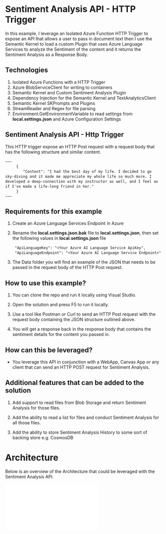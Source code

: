 # Sentiment Analysis API - HTTP Trigger

In this example, I leverage an Isolated Azure Function HTTP Trigger to expose an API that allows a user to pass in document text then I use the Semantic Kernel to load a custom Plugin that uses Azure Language Services to analyze the Sentiment of the content and it returns the Sentiment Analysis as a Response Body.

## Technologies

1. Isolated Azure Functions with a HTTP Trigger
2. Azure BlobServiceClient for writing to containers
3. Semantic Kernel and Custom Sentiment Analysis Plugin
1. Dependency Injection for the Semantic Kernel and TextAnalyticsClient
4. Semantic Kernel SKPrompts and Plugins 
4. StreamReader and Regex for file parsing
5. Environment.GetEnvironmentVariable to read settings from **local.settings.json** and Azure Configuration Settings

## Sentiment Analysis API - Http Trigger

This HTTP trigger expose an HTTP Post request with a request body that has the following structure and similar content.

    ~~~
         {
            "Content": "I had the best day of my life. I decided to go sky-diving and it made me appreciate my whole life so much more. I developed a deep-connection with my instructor as well, and I feel as if I've made a life-long friend in her."
         }
    ~~~

## Requirements for this example

1. Create an Azure Language Services Endpoint in Azure
 
2. Rename the **local.settings.json.bak** file to **local.settings.json**, then  set the following values in **local.settings.json** file

   ~~~
    "ApiLanguageKey": "<Your Azure AI Language Service ApiKey",
    "ApiLanguageEndpoint": "<Your Azure AI Language Service Endpoint>"
   ~~~

3. The Data folder you will find an example of the JSON that needs to be passed in the request body of the HTTP Post request.

## How to use this example?
1. You can clone the repo and run it locally using Visual Studio.

2. Open the solution and press F5 to run it locally.

3. Use a tool like Postman or Curl to send an HTTP Post request with the request body containing the JSON structure outlined above.

4. You will get a response back in the response body that contains the sentiment details for the content you passed in.

## How can this be leveraged?
- You leverage this API in conjunction with a WebApp, Canvas App or any client that can send an HTTP POST request for Sentiment Analysis.

## Additional features that can be added to the solution

1. Add support to read files from Blob Storage and return Sentiment Analysis for those files.

2. Add the ability to read a list for files and conduct Sentiment Analysis for all those files.

3. Add the ability to store Sentiment Analysis History to some sort of backing store e.g. CosmosDB

# Architecture

Below is an overview of the Architecture that could be leveraged with the Sentiment Analysis API.

 ![](./Architecture/API-Sentiment-Analysis.pdf)

